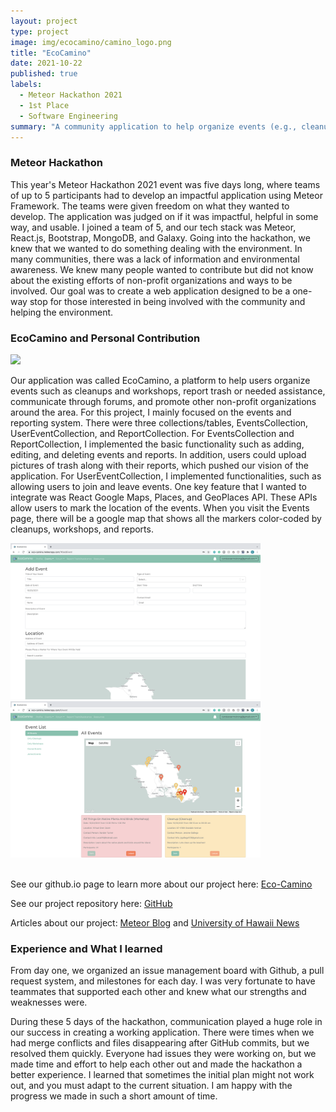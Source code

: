 ```yaml
---
layout: project
type: project
image: img/ecocamino/camino_logo.png
title: "EcoCamino"
date: 2021-10-22
published: true
labels:
  - Meteor Hackathon 2021
  - 1st Place  
  - Software Engineering
summary: "A community application to help organize events (e.g., cleanups and workshops) and communicate through forums."
---
```


### Meteor Hackathon 
This year's Meteor Hackathon 2021 event was five days long, where teams of up to 5 participants had to develop an impactful application using Meteor Framework. The teams were given freedom on what they wanted to develop. The application was judged on if it was impactful, helpful in some way, and usable. I joined a team of 5, and our tech stack was Meteor, React.js, Bootstrap, MongoDB, and Galaxy. Going into the hackathon, we knew that we wanted to do something dealing with the environment. In many communities, there was a lack of information and environmental awareness. We knew many people wanted to contribute but did not know about the existing efforts of non-profit organizations and ways to be involved. Our goal was to create a web application designed to be a one-way stop for those interested in being involved with the community and helping the environment. 

### EcoCamino and Personal Contribution 
<img class="img-fluid" src="/img/ecocamino/landing.png">

Our application was called EcoCamino, a platform to help users organize events such as cleanups and workshops, report trash or needed assistance, communicate through forums, and promote other non-profit organizations around the area. For this project, I mainly focused on the events and reporting system. There were three collections/tables, EventsCollection, UserEventCollection, and ReportCollection. For EventsCollection and ReportCollection, I implemented the basic functionality such as adding, editing, and deleting events and reports. In addition, users could upload pictures of trash along with their reports, which pushed our vision of the application. For UserEventCollection, I implemented functionalities, such as allowing users to join and leave events. One key feature that I wanted to integrate was React Google Maps, Places, and GeoPlaces API. These APIs allow users to mark the location of the events. When you visit the Events page, there will be a google map that shows all the markers color-coded by cleanups, workshops, and reports. 

<div class="text-center p-4">
  <img width="400px" src="/img/ecocamino/addevent.png" class="img-thumbnail" >
  <img width="400px" src="/img/ecocamino/all-events.png" class="img-thumbnail" >
</div>

<br/>

See our github.io page to learn more about our project here: <a href="https://hacc-camino.github.io/projects/eco-camino.html" target="_blank">Eco-Camino</a>

See our project repository here:  <a href="https://github.com/HACC-Camino/eco-camino" target="_blank">GitHub</a>

Articles about our project: <a href="https://blog.meteor.com/meet-team-haccamino-the-2021-meteor-hackathon-winner-acb74136e986" target="_blank">Meteor Blog</a> and <a href="https://www.hawaii.edu/news/2021/10/28/hackathon-students-victorious/" target="_blank">University of Hawaii News</a>

### Experience and What I learned 
From day one, we organized an issue management board with Github, a pull request system, and milestones for each day. I was very fortunate to have teammates that supported each other and knew what our strengths and weaknesses were.

During these 5 days of the hackathon, communication played a huge role in our success in creating a working application. There were times when we had merge conflicts and files disappearing after GitHub commits, but we resolved them quickly. Everyone had issues they were working on, but we made time and effort to help each other out and made the hackathon a better experience. I learned that sometimes the initial plan might not work out, and you must adapt to the current situation. I am happy with the progress we made in such a short amount of time.